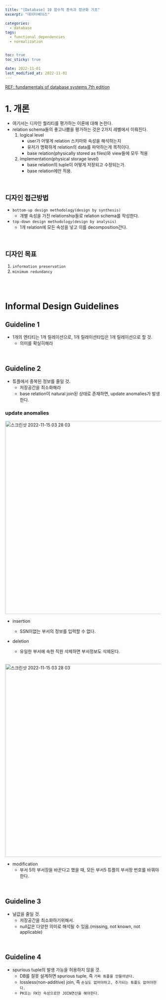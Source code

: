 ```yaml
---
title: "[Database] 10 함수적 종속과 정규화 기초"
excerpt: "데이터베이스"

categories:
  - database
tags:
  - functional dependencies
  - normalization


toc: true
toc_sticky: true

date: 2022-11-01
last_modified_at: 2022-11-01
---
```


[REF: fundamentals of database systems 7th edition](https://auhd.edu.ye/upfiles/elibrary/Azal2020-01-22-12-28-11-76901.pdf)

# 1. 개론

- 여기서는 디자인 퀄리티를 평가하는 이론에 대해 논한다.
- relation schema들의 좋고나쁨을 평가하는 것은 2가지 레벨에서 이뤄진다.
	1. logical level
		- user가 어떻게 relation 스키마와 속성을 해석하는지
		- 유저가 명확하게 relation의 data를 파악하는게 목적이다.
		- base relation(physically stored as files)와 view들에 모두 적용
	2. implementation(physical storage level)
		- base relation의 tuple이 어떻게 저장되고 수정되는가.
		- base relation에만 적용.

<br>

## 디자인 접근방법

- `bottom-up design methodology(design by synthesis)`
	- 개별 속성을 가진 relationship들로 relation schema를 작성한다.
- `top-down design methodology(design by analysis)`
	- 1개 relation에 모든 속성을 넣고 이를 decomposition간다.


<br>

## 디자인 목표

1. `information preservation`
2. `minimum redundancy`

<br>
<br>

# Informal Design Guidelines

## Guideline 1

- 1개의 엔티티는 1개 릴레이션으로, 1개 릴레이션타입은 1개 릴레이션으로 할 것.
	- 의미를 확실히해라

<br>

## Guideline 2

- 튜플에서 중복된 정보를 줄일 것.
	- 저장공간을 최소화해라
	- base relation이 natural join된 상태로 존재하면, update anomalies가 발생한다.


### update anomalies

<img width="624" alt="스크린샷 2022-11-15 03 28 03" src="https://user-images.githubusercontent.com/76278794/201737845-9b355bb3-8c29-48b9-bee6-aacb59020441.png">

- insertion
	- SSN이없는 부서의 정보를 입력할 수 없다. 

- deletion
	- 유일한 부서에 속한 직원 삭제하면 부서정보도 삭제된다.

<br>

<img width="624" alt="스크린샷 2022-11-15 03 28 03" src="https://user-images.githubusercontent.com/76278794/201737845-9b355bb3-8c29-48b9-bee6-aacb59020441.png">

- modification
	- 부서 5의 부서장을 바꾼다고 했을 때, 모든 부서5 튜플의 부서장 번호를 바꿔야한다.

<br>

## Guideline 3

- 널값을 줄일 것.
	- 저장공간을 최소화하기위해서.
	- null값은 다양한 의미로 해석될 수 있음.(missing, not known, not applicable)


<br>

## Guideline 4

- spurious tuple의 발생 가능을 허용하지 않을 것.
	- DB를 잘못 설계하면 spurious tuple, 즉 `가짜 튜플을 만들어낸다.`
	- lossless(non-additive) join, 즉 `손실도 없어야하고, 추가되는 튜플도 없어야한다.`
	- `PK또는 FK인 속성으로만 JOIN연산을 해야한다.`


